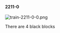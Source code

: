 #### 2211-0
![train-2211-0-0.png](https://github.com/lil-lab/nlvr/raw/master/nlvr/train/images/74/train-2211-0-0.png "train-2211-0-0.png")

There are 4 black blocks